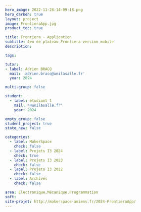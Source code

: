 ```yaml
---
hero_image: 2022-11-28-14-09-18.png
hero_darken: true
layout: project
image: FrontieraApp.jpg
product_toc: true

title: Frontiera - Application
subtitle: Jeu de plateau Frontiera version mobile
description:

tags: 

tutor:
- label: Adrien BRACQ
  mail: 'adrien.bracq@unilasalle.fr'
  year: 2024

multi-group: false

student:
  - label: étudiant 1
    mail: '@unilasalle.fr'
    year: 2024

empty_group: false
student_project: true
state_new: false

categories:
  - label: MakerSpace
    check: false
  - label: Projets I3 2024
    check: true
  - label: Projets I3 2023
    check: false
  - label: Projets I3 2022
    check: false
  - label: Archivés
    check: false

area: Electronique,Mécanique,Programmation
soft: 
site-projet: http://makerspace-amiens.fr/2024-FrontieraApp/
---
```

